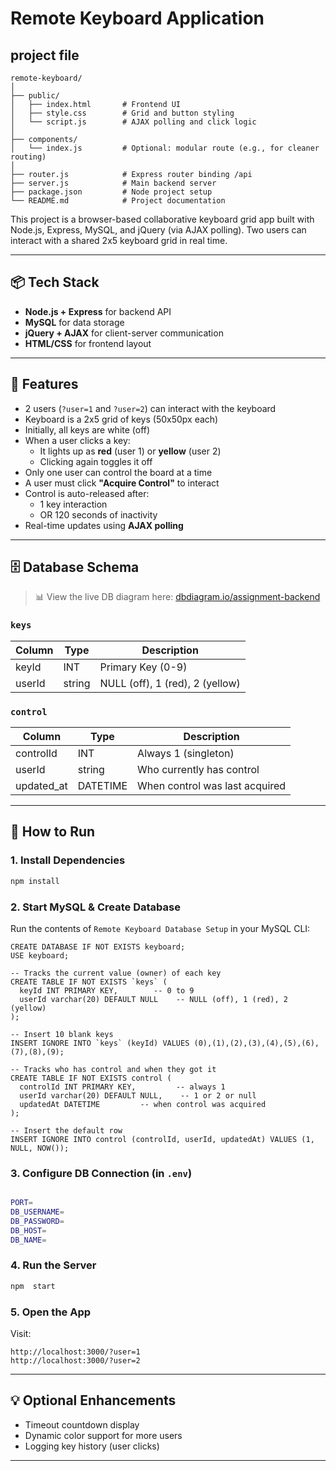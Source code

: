 # Remote Keyboard Application

## project file

```
remote-keyboard/
│
├── public/
│   ├── index.html       # Frontend UI
│   ├── style.css        # Grid and button styling
│   └── script.js        # AJAX polling and click logic
│
├── components/
│   └── index.js         # Optional: modular route (e.g., for cleaner routing)
│
├── router.js            # Express router binding /api
├── server.js            # Main backend server
├── package.json         # Node project setup
└── README.md            # Project documentation

```

This project is a browser-based collaborative keyboard grid app built with Node.js, Express, MySQL, and jQuery (via AJAX polling). Two users can interact with a shared 2x5 keyboard grid in real time.

---

## 📦 Tech Stack

- **Node.js + Express** for backend API
- **MySQL** for data storage
- **jQuery + AJAX** for client-server communication
- **HTML/CSS** for frontend layout

---

## 🎯 Features

- 2 users (`?user=1` and `?user=2`) can interact with the keyboard
- Keyboard is a 2x5 grid of keys (50x50px each)
- Initially, all keys are white (off)
- When a user clicks a key:
  - It lights up as **red** (user 1) or **yellow** (user 2)
  - Clicking again toggles it off
- Only one user can control the board at a time
- A user must click **"Acquire Control"** to interact
- Control is auto-released after:
  - 1 key interaction
  - OR 120 seconds of inactivity
- Real-time updates using **AJAX polling**

---

## 🗄️ Database Schema

> 📊 View the live DB diagram here: [dbdiagram.io/assignment-backend](https://dbdiagram.io/d/assignment-backend-68026ca31ca52373f58295f3)

### `keys`

| Column | Type   | Description                     |
| ------ | ------ | ------------------------------- |
| keyId  | INT    | Primary Key (0-9)               |
| userId | string | NULL (off), 1 (red), 2 (yellow) |

### `control`

| Column     | Type     | Description                    |
| ---------- | -------- | ------------------------------ |
| controlId  | INT      | Always 1 (singleton)           |
| userId     | string   | Who currently has control      |
| updated_at | DATETIME | When control was last acquired |

---

## 🚀 How to Run

### 1. Install Dependencies

```bash
npm install
```

### 2. Start MySQL & Create Database

Run the contents of `Remote Keyboard Database Setup` in your MySQL CLI:

```
CREATE DATABASE IF NOT EXISTS keyboard;
USE keyboard;

-- Tracks the current value (owner) of each key
CREATE TABLE IF NOT EXISTS `keys` (
  keyId INT PRIMARY KEY,        -- 0 to 9
  userId varchar(20) DEFAULT NULL    -- NULL (off), 1 (red), 2 (yellow)
);

-- Insert 10 blank keys
INSERT IGNORE INTO `keys` (keyId) VALUES (0),(1),(2),(3),(4),(5),(6),(7),(8),(9);

-- Tracks who has control and when they got it
CREATE TABLE IF NOT EXISTS control (
  controlId INT PRIMARY KEY,         -- always 1
  userId varchar(20) DEFAULT NULL,    -- 1 or 2 or null
  updatedAt DATETIME         -- when control was acquired
);

-- Insert the default row
INSERT IGNORE INTO control (controlId, userId, updatedAt) VALUES (1, NULL, NOW());

```

### 3. Configure DB Connection (in `.env`)

```bash

PORT=
DB_USERNAME=
DB_PASSWORD=
DB_HOST=
DB_NAME=

```

### 4. Run the Server

```bash
npm  start
```

### 5. Open the App

Visit:

```
http://localhost:3000/?user=1
http://localhost:3000/?user=2
```

---

## 💡 Optional Enhancements

- Timeout countdown display
- Dynamic color support for more users
- Logging key history (user clicks)

---
